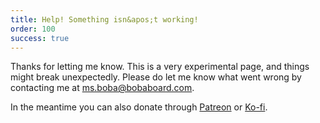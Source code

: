 ```yaml
---
title: Help! Something isn&apos;t working!
order: 100
success: true
---
```


Thanks for letting me know. This is a very experimental page, and
things might break unexpectedly. Please do let me know what went wrong
by contacting me at
<a href="ms.boba@bobaboard.com">ms.boba@bobaboard.com</a>.

In the meantime you can also donate through
<a href="https://patreon.com/user?u=87081842">Patreon</a> or
<a href="https://ko-fi.com/essentialrandomness">Ko-fi</a>.
